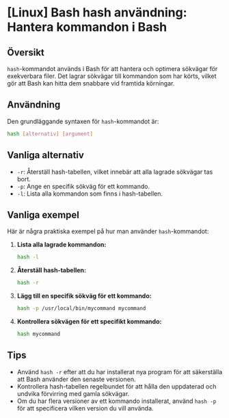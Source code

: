 # [Linux] Bash hash användning: Hantera kommandon i Bash

## Översikt
`hash`-kommandot används i Bash för att hantera och optimera sökvägar för exekverbara filer. Det lagrar sökvägar till kommandon som har körts, vilket gör att Bash kan hitta dem snabbare vid framtida körningar.

## Användning
Den grundläggande syntaxen för `hash`-kommandot är:

```bash
hash [alternativ] [argument]
```

## Vanliga alternativ
- `-r`: Återställ hash-tabellen, vilket innebär att alla lagrade sökvägar tas bort.
- `-p`: Ange en specifik sökväg för ett kommando.
- `-l`: Lista alla kommandon som finns i hash-tabellen.

## Vanliga exempel
Här är några praktiska exempel på hur man använder `hash`-kommandot:

1. **Lista alla lagrade kommandon:**
   ```bash
   hash -l
   ```

2. **Återställ hash-tabellen:**
   ```bash
   hash -r
   ```

3. **Lägg till en specifik sökväg för ett kommando:**
   ```bash
   hash -p /usr/local/bin/mycommand mycommand
   ```

4. **Kontrollera sökvägen för ett specifikt kommando:**
   ```bash
   hash mycommand
   ```

## Tips
- Använd `hash -r` efter att du har installerat nya program för att säkerställa att Bash använder den senaste versionen.
- Kontrollera hash-tabellen regelbundet för att hålla den uppdaterad och undvika förvirring med gamla sökvägar.
- Om du har flera versioner av ett kommando installerat, använd `hash -p` för att specificera vilken version du vill använda.